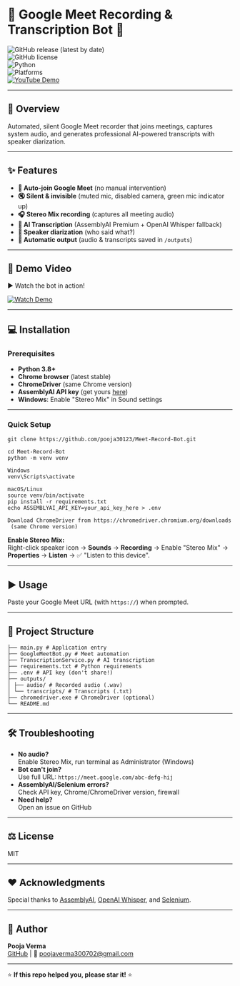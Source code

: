 # 🚀 Google Meet Recording & Transcription Bot 🤖

![GitHub release (latest by date)](https://img.shields.io/github/v/release/pooja30123/Meet-Record-Bot?color=orange)  
![GitHub license](https://img.shields.io/github/license/pooja30123/Meet-Record-Bot?color=green)  
![Python](https://img.shields.io/badge/python-3.8%2B-blue)  
![Platforms](https://img.shields.io/badge/platform-windows-yellow)  
[![YouTube Demo](https://img.shields.io/badge/YouTube-Demo-red?logo=youtube&logoColor=white)](https://youtu.be/CqdJRwgY1to)

---

## 📌 Overview

Automated, silent Google Meet recorder that joins meetings, captures system audio, and generates professional AI-powered transcripts with speaker diarization.

---

## ✨ Features

- **🤖 Auto-join Google Meet** (no manual intervention)  
- **🔇 Silent & invisible** (muted mic, disabled camera, green mic indicator up)  
- **🎧 Stereo Mix recording** (captures all meeting audio)  
- **📝 AI Transcription** (AssemblyAI Premium + OpenAI Whisper fallback)  
- **👥 Speaker diarization** (who said what?)  
- **📂 Automatic output** (audio & transcripts saved in `/outputs`)  

---

## 🎥 Demo Video

▶️ Watch the bot in action!  

[![Watch Demo](https://img.youtube.com/vi/CqdJRwgY1to/0.jpg)](https://youtu.be/CqdJRwgY1to)

---

## 💻 Installation

### Prerequisites
- **Python 3.8+**  
- **Chrome browser** (latest stable)  
- **ChromeDriver** (same Chrome version)  
- **AssemblyAI API key** (get yours [here](https://www.assemblyai.com/))  
- **Windows**: Enable "Stereo Mix" in Sound settings  

---

### Quick Setup

```
git clone https://github.com/pooja30123/Meet-Record-Bot.git

cd Meet-Record-Bot
python -m venv venv

Windows
venv\Scripts\activate

macOS/Linux
source venv/bin/activate
pip install -r requirements.txt
echo ASSEMBLYAI_API_KEY=your_api_key_here > .env

Download ChromeDriver from https://chromedriver.chromium.org/downloads
 (same Chrome version)
```

**Enable Stereo Mix:**  
Right-click speaker icon → **Sounds** → **Recording** → Enable "Stereo Mix" → **Properties** → **Listen** → ✅ "Listen to this device".

---

## ▶️ Usage


Paste your Google Meet URL (with `https://`) when prompted.

---

## 📂 Project Structure

```
├── main.py # Application entry
├── GoogleMeetBot.py # Meet automation
├── TranscriptionService.py # AI transcription
├── requirements.txt # Python requirements
├── .env # API key (don't share!)
├── outputs/
│ ├── audio/ # Recorded audio (.wav)
│ └── transcripts/ # Transcripts (.txt)
├── chromedriver.exe # ChromeDriver (optional)
└── README.md
```

---

## 🛠️ Troubleshooting

- **No audio?**  
  Enable Stereo Mix, run terminal as Administrator (Windows)  
- **Bot can't join?**  
  Use full URL: `https://meet.google.com/abc-defg-hij`  
- **AssemblyAI/Selenium errors?**  
  Check API key, Chrome/ChromeDriver version, firewall  
- **Need help?**  
  Open an issue on GitHub  

---

## ⚖️ License

MIT

---

## ❤️ Acknowledgments

Special thanks to [AssemblyAI](https://www.assemblyai.com/), [OpenAI Whisper](https://github.com/openai/whisper), and [Selenium](https://www.selenium.dev/).

---

## 👤 Author

**Pooja Verma**  
[GitHub](https://github.com/pooja30123) | 📧 poojaverma300702@gmail.com  

---

⭐ **If this repo helped you, please star it!** ⭐
